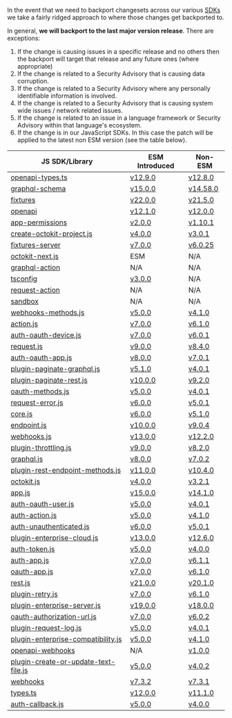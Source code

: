 In the event that we need to backport changesets across our various [SDKs](https://github.com/octokit) we take a fairly ridged approach to where those changes get backported to.

In general, **we will backport to the last major version release**.  There are exceptions:
1. If the change is causing issues in a specific release and no others then the backport will target that release and any future ones (where appropriate)
2. If the change is related to a Security Advisory that is causing data corruption.
3. If the change is related to a Security Advisory where any personally identifiable information is involved.
4. If the change is related to a Security Advisory that is causing system wide issues / network related issues.
5. If the change is related to an issue in a language framework or Security Advisory within that language's ecosystem.
6. If the change is in our JavaScript SDKs. In this case the patch will be applied to the latest non ESM version (see the table below).

| JS SDK/Library                                                  	| ESM Introduced                                                                        | Non-ESM                                                                     	|
|-----------------------------------------------------------------	|-------------------------------------------------------------------------------------	|-------------------------------------------------------------------------------------	|
| [openapi-types.ts](https://github.com/octokit/openapi-types.ts)                     	| [v12.9.0](https://github.com/octokit/openapi-types.ts/releases/tag/v12.9.0)                    	| [v12.8.0](https://github.com/octokit/openapi-types.ts/releases/tag/v12.8.0) |
| [graphql-schema](https://github.com/octokit/graphql-schema)                       	| [v15.0.0](https://github.com/octokit/graphql-schema/releases/tag/v15.0.0)                      	| [v14.58.0](https://github.com/octokit/graphql-schema/releases/tag/v14.58.0) |
| [fixtures](https://github.com/octokit/fixtures)                             	| [v22.0.0](https://github.com/octokit/fixtures/releases/tag/v22.0.0)                            	| [v21.5.0](https://github.com/octokit/fixtures/releases/tag/v21.5.0) 	|
| [openapi](https://github.com/octokit/openapi)                              	| [v12.1.0](https://github.com/octokit/openapi/releases/tag/v12.1.0)                             	| [v12.0.0](https://github.com/octokit/openapi/releases/tag/v12.0.0) 	|
| [app-permissions](https://github.com/octokit/app-permissions)                      	| [v2.0.0](https://github.com/octokit/app-permissions/releases/tag/v2.0.0)                      	| [v1.10.1](https://github.com/octokit/app-permissions/releases/tag/v1.10.1) 	|
| [create-octokit-project.js](https://github.com/octokit/create-octokit-project.js)            	| [v4.0.0](https://github.com/octokit/create-octokit-project.js/releases/tag/v4.0.0)            	| [v3.0.1](https://github.com/octokit/create-octokit-project.js/releases/tag/v3.0.1) 	|
| [fixtures-server](https://github.com/octokit/fixtures-server)                      	| [v7.0.0](https://github.com/octokit/fixtures-server/releases/tag/v7.0.0)                      	| [v6.0.25](https://github.com/octokit/fixtures-server/releases/tag/v6.0.25) 	|
| [octokit-next.js](https://github.com/octokit/octokit-next.js)                      	| ESM                                                                                 	| N/A                                                                                 	|
| [graphql-action](https://github.com/octokit/graphql-action)                       	| N/A                                                                                 	| N/A                                                                                 	|
| [tsconfig](https://github.com/octokit/tsconfig)                             	| [v3.0.0](https://github.com/octokit/tsconfig/releases/tag/v3.0.0)                             	| N/A                                                                                 	|
| [request-action](https://github.com/octokit/request-action)                       	| N/A                                                                                 	| N/A                                                                                 	|
| [sandbox](https://github.com/octokit/sandbox)                              	| N/A                                                                                 	| N/A                                                                                 	|
| [webhooks-methods.js](https://github.com/octokit/webhooks-methods.js)                  	| [v5.0.0](https://github.com/octokit/webhooks-methods.js/releases/tag/v5.0.0)                  	| [v4.1.0](https://github.com/octokit/webhooks-methods.js/releases/tag/v4.1.0)                  	|
| [action.js](https://github.com/octokit/action.js)                            	| [v7.0.0](https://github.com/octokit/action.js/releases/tag/v7.0.0)                            	| [v6.1.0](https://github.com/octokit/action.js/releases/tag/v6.1.0)                            	|
| [auth-oauth-device.js](https://github.com/octokit/auth-oauth-device.js)                 	| [v7.0.0](https://github.com/octokit/auth-oauth-device.js/releases/tag/v7.0.0)                 	| [v6.0.1](https://github.com/octokit/auth-oauth-device.js/releases/tag/v6.0.1)                 	|
| [request.js](https://github.com/octokit/request.js)                           	| [v9.0.0](https://github.com/octokit/request.js/releases/tag/v9.0.0)                           	| [v8.4.0](https://github.com/octokit/request.js/releases/tag/v8.4.0)                           	|
| [auth-oauth-app.js](https://github.com/octokit/auth-oauth-app.js)                    	| [v8.0.0](https://github.com/octokit/auth-oauth-app.js/releases/tag/v8.0.0)                    	| [v7.0.1](https://github.com/octokit/auth-oauth-app.js/releases/tag/v7.0.1)                    	|
| [plugin-paginate-graphql.js](https://github.com/octokit/plugin-paginate-graphql.js)           	| [v5.1.0](https://github.com/octokit/plugin-paginate-graphql.js/releases/tag/v5.1.0)           	| [v4.0.1](https://github.com/octokit/plugin-paginate-graphql.js/releases/tag/v4.0.1)           	|
| [plugin-paginate-rest.js](https://github.com/octokit/plugin-paginate-rest.js)              	| [v10.0.0](https://github.com/octokit/plugin-paginate-rest.js/releases/tag/v10.0.0)             	| [v9.2.0](https://github.com/octokit/plugin-paginate-rest.js/releases/tag/v9.2.0)              	|
| [oauth-methods.js](https://github.com/octokit/oauth-methods.js)                     	| [v5.0.0](https://github.com/octokit/oauth-methods.js/releases/tag/v5.0.0)                     	| [v4.0.1](https://github.com/octokit/oauth-methods.js/releases/tag/v4.0.1)                     	|
| [request-error.js](https://github.com/octokit/request-error.js)                     	| [v6.0.0](https://github.com/octokit/request-error.js/releases/tag/v6.0.0)                     	| [v5.0.1](https://github.com/octokit/request-error.js/releases/tag/v5.0.1)                     	|
| [core.js](https://github.com/octokit/core.js)                              	| [v6.0.0](https://github.com/octokit/core.js/releases/tag/v6.0.0)                              	| [v5.1.0](https://github.com/octokit/core.js/releases/tag/v5.1.0)                              	|
| [endpoint.js](https://github.com/octokit/endpoint.js)                          	| [v10.0.0](https://github.com/octokit/endpoint.js/releases/tag/v10.0.0)                         	| [v9.0.4](https://github.com/octokit/endpoint.js/releases/tag/v9.0.4)                          	|
| [webhooks.js](https://github.com/octokit/webhooks.js)                          	| [v13.0.0](https://github.com/octokit/webhooks.js/releases/tag/v13.0.0)                         	| [v12.2.0](https://github.com/octokit/webhooks.js/releases/tag/v12.2.0)                         	|
| [plugin-throttling.js](https://github.com/octokit/plugin-throttling.js)                 	| [v9.0.0](https://github.com/octokit/plugin-throttling.js/releases/tag/v9.0.0)                 	| [v8.2.0](https://github.com/octokit/plugin-throttling.js/releases/tag/v8.2.0)                 	|
| [graphql.js](https://github.com/octokit/graphql.js)                           	| [v8.0.0](https://github.com/octokit/graphql.js/releases/tag/v8.0.0)                           	| [v7.0.2](https://github.com/octokit/graphql.js/releases/tag/v7.0.2)                           	|
| [plugin-rest-endpoint-methods.js](https://github.com/octokit/plugin-rest-endpoint-methods.js)      	| [v11.0.0](https://github.com/octokit/plugin-rest-endpoint-methods.js/releases/tag/v11.0.0)     	| [v10.4.0](https://github.com/octokit/plugin-rest-endpoint-methods.js/releases/tag/v10.4.0)     	|
| [octokit.js](https://github.com/octokit/octokit.js)                           	| [v4.0.0](https://github.com/octokit/octokit.js/releases/tag/v4.0.0)                           	| [v3.2.1](https://github.com/octokit/octokit.js/releases/tag/v3.2.1)                           	|
| [app.js](https://github.com/octokit/app.js)                               	| [v15.0.0](https://github.com/octokit/app.js/releases/tag/v15.0.0)                              	| [v14.1.0](https://github.com/octokit/app.js/releases/tag/v14.1.0)                              	|
| [auth-oauth-user.js](https://github.com/octokit/auth-oauth-user.js)                   	| [v5.0.0](https://github.com/octokit/auth-oauth-user.js/releases/tag/v5.0.0)                   	| [v4.0.1](https://github.com/octokit/auth-oauth-user.js/releases/tag/v4.0.1)                   	|
| [auth-action.js](https://github.com/octokit/auth-action.js)                       	| [v5.0.0](https://github.com/octokit/auth-action.js/releases/tag/v5.0.0)                       	| [v4.1.0](https://github.com/octokit/auth-action.js/releases/tag/v4.1.0)                       	|
| [auth-unauthenticated.js](https://github.com/octokit/auth-unauthenticated.js)              	| [v6.0.0](https://github.com/octokit/auth-unauthenticated.js/releases/tag/v6.0.0)              	| [v5.0.1](https://github.com/octokit/auth-unauthenticated.js/releases/tag/v5.0.1)              	|
| [plugin-enterprise-cloud.js](https://github.com/octokit/plugin-enterprise-cloud.js)           	| [v13.0.0](https://github.com/octokit/plugin-enterprise-cloud.js/releases/tag/v13.0.0)          	| [v12.6.0](https://github.com/octokit/plugin-enterprise-cloud.js/releases/tag/v12.6.0)          	|
| [auth-token.js](https://github.com/octokit/auth-token.js)                        	| [v5.0.0](https://github.com/octokit/auth-token.js/releases/tag/v5.0.0)                        	| [v4.0.0](https://github.com/octokit/auth-token.js/releases/tag/v4.0.0)                        	|
| [auth-app.js](https://github.com/octokit/auth-app.js)                          	| [v7.0.0](https://github.com/octokit/auth-app.js/releases/tag/v7.0.0)                          	| [v6.1.1](https://github.com/octokit/auth-app.js/releases/tag/v6.1.1)                          	|
| [oauth-app.js](https://github.com/octokit/oauth-app.js)                         	| [v7.0.0](https://github.com/octokit/oauth-app.js/releases/tag/v7.0.0)                         	| [v6.1.0](https://github.com/octokit/oauth-app.js/releases/tag/v6.1.0)                         	|
| [rest.js](https://github.com/octokit/rest.js)                              	| [v21.0.0](https://github.com/octokit/rest.js/releases/tag/v21.0.0)                             	| [v20.1.0](https://github.com/octokit/rest.js/releases/tag/v20.1.0)                             	|
| [plugin-retry.js](https://github.com/octokit/plugin-retry.js)                      	| [v7.0.0](https://github.com/octokit/plugin-retry.js/releases/tag/v7.0.0)                      	| [v6.1.0](https://github.com/octokit/plugin-retry.js/releases/tag/v6.1.0)                      	|
| [plugin-enterprise-server.js](https://github.com/octokit/plugin-enterprise-server.js)          	| [v19.0.0](https://github.com/octokit/plugin-enterprise-server.js/releases/tag/v19.0.0)         	| [v18.0.0](https://github.com/octokit/plugin-enterprise-server.js/releases/tag/v18.0.0)         	|
| [oauth-authorization-url.js](https://github.com/octokit/oauth-authorization-url.js)           	| [v7.0.0](https://github.com/octokit/oauth-authorization-url.js/releases/tag/v7.0.0)           	| [v6.0.2](https://github.com/octokit/oauth-authorization-url.js/releases/tag/v6.0.2)           	|
| [plugin-request-log.js](https://github.com/octokit/plugin-request-log.js)                	| [v5.0.0](https://github.com/octokit/plugin-request-log.js/releases/tag/v5.0.0)                	| [v4.0.1](https://github.com/octokit/plugin-request-log.js/releases/tag/v4.0.1)                	|
| [plugin-enterprise-compatibility.js](https://github.com/octokit/plugin-enterprise-compatibility.js)   	| [v5.0.0](https://github.com/octokit/plugin-enterprise-compatibility.js/releases/tag/v5.0.0)   	| [v4.1.0](https://github.com/octokit/plugin-enterprise-compatibility.js/releases/tag/v4.1.0)   	|
| [openapi-webhooks](https://github.com/octokit/openapi-webhooks)                     	| N/A                                                                                 	| [v1.0.0](https://github.com/octokit/openapi-webhooks/releases/tag/v1.0.0)                     	|
| [plugin-create-or-update-text-file.js](https://github.com/octokit/plugin-create-or-update-text-file.js) 	| [v5.0.0](https://github.com/octokit/plugin-create-or-update-text-file.js/releases/tag/v5.0.0) 	| [v4.0.2](https://github.com/octokit/plugin-create-or-update-text-file.js/releases/tag/v4.0.2) 	|
| [webhooks](https://github.com/octokit/webhooks)                             	| [v7.3.2](https://github.com/octokit/webhooks/releases/tag/v7.3.2)                             	| [v7.3.1](https://github.com/octokit/webhooks/releases/tag/v7.3.1)                             	|
| [types.ts](https://github.com/octokit/types.ts)                             	| [v12.0.0](https://github.com/octokit/types.ts/releases/tag/v12.0.0)                            	| [v11.1.0](https://github.com/octokit/types.ts/releases/tag/v11.1.0)                            	|
| [auth-callback.js](https://github.com/octokit/auth-callback.js)                    	| [v5.0.0](https://github.com/octokit/auth-callback.js/releases/tag/v5.0.0)                     	| [v4.0.0](https://github.com/octokit/auth-callback.js/releases/tag/v4.0.0)                     	|


